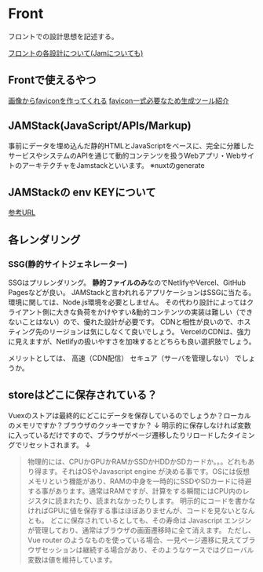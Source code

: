 # Front

フロントでの設計思想を記述する。

[フロントの各設計について(Jamについても)](https://qiita.com/ozaki25/items/4075d03278d1fb51cc37)

## Frontで使えるやつ

[画像からfaviconを作ってくれる](https://realfavicongenerator.net/)
[favicon一式必要なため生成ツール紹介](https://zenn.dev/toshihide2000/articles/a41031f1003cf2)

## JAMStack(JavaScript/APIs/Markup)

事前にデータを埋め込んだ静的HTMLとJavaScriptをベースに、完全に分離したサービスやシステムのAPIを通じて動的コンテンツを扱うWebアプリ・WebサイトのアーキテクチャをJamstackといいます。
※nuxtのgenerate

## JAMStackの env KEYについて

[参考URL](https://blog.microcms.io/nuxt-secure-api-key/)

## 各レンダリング

### SSG(静的サイトジェネレーター)

SSGはプリレンダリング。
**静的ファイルのみ**なのでNetlifyやVercel、GitHub Pagesなどが良い。
JAMStackと言われれるアプリケーションはSSGに当たる。
環境に関しては、Node.js環境を必要としません。
その代わり設計によってはクライアント側に大きな負荷をかけやすい&動的コンテンツの実装は難しい（できないことはない）ので、優れた設計が必要です。
CDNと相性が良いので、ホスティング先のリージョンは気にしなくて良いでしょう。
VercelのCDNは、強力に見えますが、Netlifyの扱いやすさを加味するとどちらも良い選択肢でしょう。

メリットとしては、
高速（CDN配信）
セキュア（サーバを管理しない）
でしょうか。

## storeはどこに保存されている？

Vuexのストアは最終的にどこにデータを保存しているのでしょうか？ローカルのメモリですか？ブラウザのクッキーですか？
↓
明示的に保存しなければ変数に入っているだけですので、ブラウザがページ遷移したりリロードしたタイミングでリセットされます。
↓
>物理的には、CPUかGPUかRAMかSSDかHDDかSDカードか。。。どれもあり得ます。それはOSやJavascript engine が決める事です。OSには仮想メモリという機能があり、RAMの中身を一時的にSSDやSDカードに待避する事があります。通常はRAMですが、計算をする瞬間にはCPU内のレジスタに読まれたり、読まれなかったりします。
>明示的にコードを書かなければGPUに値を保存する事はほぼありませんが、コードを見ないとなんとも。
>どこに保存されているとしても、その寿命は Javascript エンジンが管理しており、通常はブラウザの画面遷移時に全て消えます。
>ただし、Vue router のようなものを使っている場合、一見ページ遷移に見えてブラウザセッションは継続する場合があり、そのようなケースではグローバル変数は値を維持しています。
